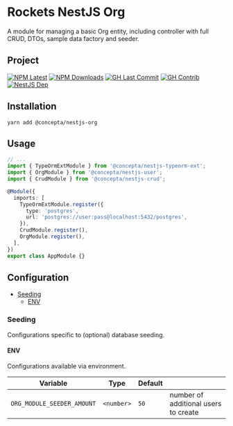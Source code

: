 # Rockets NestJS Org

A module for managing a basic Org entity, including controller with full CRUD, DTOs, sample data factory and seeder.

## Project

[![NPM Latest](https://img.shields.io/npm/v/@concepta/nestjs-user)](https://www.npmjs.com/package/@concepta/nestjs-user)
[![NPM Downloads](https://img.shields.io/npm/dw/@conceptadev/nestjs-user)](https://www.npmjs.com/package/@concepta/nestjs-user)
[![GH Last Commit](https://img.shields.io/github/last-commit/conceptadev/rockets?logo=github)](https://github.com/conceptadev/rockets)
[![GH Contrib](https://img.shields.io/github/contributors/conceptadev/rockets?logo=github)](https://github.com/conceptadev/rockets/graphs/contributors)
[![NestJS Dep](https://img.shields.io/github/package-json/dependency-version/conceptadev/rockets/@nestjs/common?label=NestJS&logo=nestjs&filename=packages%2Fnestjs-core%2Fpackage.json)](https://www.npmjs.com/package/@nestjs/common)

## Installation

`yarn add @concepta/nestjs-org`

## Usage

```ts
// ...
import { TypeOrmExtModule } from '@concepta/nestjs-typeorm-ext';
import { OrgModule } from '@concepta/nestjs-user';
import { CrudModule } from '@concepta/nestjs-crud';

@Module({
  imports: [
    TypeOrmExtModule.register({
      type: 'postgres',
      url: 'postgres://user:pass@localhost:5432/postgres',
    }),
    CrudModule.register(),
    OrgModule.register(),
  ],
})
export class AppModule {}
```

## Configuration

- [Seeding](#seeding)
  - [ENV](#env)

### Seeding

Configurations specific to (optional) database seeding.

#### ENV

Configurations available via environment.

| Variable                   | Type       | Default |                                      |
| -------------------------- | ---------- | ------- | ------------------------------------ |
| `ORG_MODULE_SEEDER_AMOUNT` | `<number>` | `50`    | number of additional users to create |
